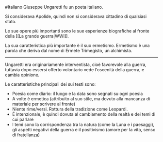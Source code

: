 #Italiano 
Giuseppe Ungaretti fu un poeta italiano.

Si considerava Apolide, quindi non si considerava cittadino di qualsiasi stato.

Le sue opere più importanti sono le sue esperienze biografiche al fronte della [[La grande guerra|WWI]].

La sua caratteristica più importante è il suo ermetismo.
Ermetismo è una parola che deriva dal nome di Ermete Trimegisto, un alchimista.

---

Ungaretti era originariamente interventista, cioè favorevole alla guerra, tuttavia dopo essersi offerto volontario vede l'oscenità della guerra, e cambia opinione.

Le caratteristiche principali dei sui testi sono:
- Poesia come diario: il luogo e la data sono segnati su ogni poesia
- A volte è ermetica (attribuito al suo stile, ma dovuto alla mancanza di materiale per scrivere al fronte)
- Niente rime/versi. Rottura della tradizione come Leopardi.
- É intenzionale, è quindi dovuta al cambiamento della realtà e dei temi di cui parlare
- I temi sono la corrispondenza tra la natura (come la Luna e i paesaggi), gli aspetti negativi della guerra e il positivismo (amore per la vita, senso di fratellanza)